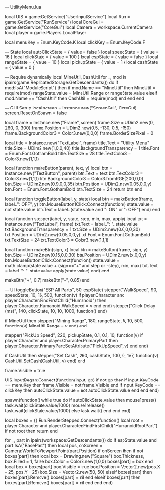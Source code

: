 -- UtilityMenu.lua

local UIS         = game:GetService("UserInputService")
local Run         = game:GetService("RunService")
local CoreGui     = game:GetService("CoreGui")
local Camera      = workspace.CurrentCamera
local player      = game.Players.LocalPlayer

local menuKey     = Enum.KeyCode.K
local clickKey    = Enum.KeyCode.F

-- State
local autoClickState = { value = false }
local speedState     = { value = 16 }
local clickState     = { value = 100 }
local espState       = { value = false }
local rangeState     = { value = 10 }
local pickupState    = { value = 1 }
local cashState      = { value = 0 }

-- Require dynamically
local MineUtil, CashUtil
for _, mod in ipairs(game.ReplicatedStorage:GetDescendants()) do
    if mod:IsA("ModuleScript") then
        if mod.Name == "MineUtil" then
            MineUtil = require(mod)
            rangeState.value = MineUtil.Range or rangeState.value
        elseif mod.Name == "CashUtil" then
            CashUtil = require(mod)
        end
    end
end

-- GUI Setup
local screen = Instance.new("ScreenGui", CoreGui)
screen.ResetOnSpawn = false

local frame = Instance.new("Frame", screen)
frame.Size = UDim2.new(0, 260, 0, 300)
frame.Position = UDim2.new(0.5, -130, 0.5, -150)
frame.BackgroundColor3 = Color3.new(0,0,0)
frame.BorderSizePixel = 0

local title = Instance.new("TextLabel", frame)
title.Text = "Utility Menu"
title.Size = UDim2.new(1,0,0,40)
title.BackgroundTransparency = 1
title.Font = Enum.Font.GothamBold
title.TextSize = 28
title.TextColor3 = Color3.new(1,1,1)

local function makeButton(parent, text, y)
    local btn = Instance.new("TextButton", parent)
    btn.Text = text
    btn.TextColor3 = Color3.new(1,1,1)
    btn.BackgroundColor3 = Color3.fromRGB(200,0,0)
    btn.Size = UDim2.new(0.9,0,0,35)
    btn.Position = UDim2.new(0.05,0,0,y)
    btn.Font = Enum.Font.GothamBold
    btn.TextSize = 24
    return btn
end

local function toggleButton(label, y, state)
    local btn = makeButton(frame, label..": OFF", y)
    btn.MouseButton1Click:Connect(function()
        state.value = not state.value
        btn.Text = label..(state.value and ": ON" or ": OFF")
    end)
end

local function stepper(label, y, state, step, min, max, apply)
    local txt = Instance.new("TextLabel", frame)
    txt.Text = label..": "..state.value
    txt.BackgroundTransparency = 1
    txt.Size = UDim2.new(0.6,0,0,30)
    txt.Position = UDim2.new(0.05,0,0,y)
    txt.Font = Enum.Font.GothamBold
    txt.TextSize = 24
    txt.TextColor3 = Color3.new(1,1,1)

local function makeBtn(sign, x)
        local btn = makeButton(frame, sign, y)
        btn.Size = UDim2.new(0.15,0,0,30)
        btn.Position = UDim2.new(x,0,0,y)
        btn.MouseButton1Click:Connect(function()
            state.value = math.clamp(state.value + (sign=="+" and step or -step), min, max)
            txt.Text = label..": "..state.value
            apply(state.value)
        end)
    end

makeBtn("+", 0.7)
makeBtn("-", 0.85)
end

-- UI
toggleButton("ESP All Parts", 50, espState)
stepper("WalkSpeed", 90, speedState, 10, 16, 500, function(v)
    if player.Character and player.Character:FindFirstChild("Humanoid") then
        player.Character.Humanoid.WalkSpeed = v
    end
end)
stepper("Click Delay (ms)", 140, clickState, 10, 10, 1000, function() end)

if MineUtil then
    stepper("Mining Range", 180, rangeState, 5, 10, 500, function(v)
        MineUtil.Range = v
    end)
end

stepper("PickUp Speed", 220, pickupState, 0.1, 0.1, 10, function(v)
    if player.Character and player.Character.PrimaryPart then
        player.Character.PrimaryPart:SetAttribute("PickUpSpeed", v)
    end
end)

if CashUtil then
    stepper("Set Cash", 260, cashState, 100, 0, 1e7, function(v)
        CashUtil.SetCash(CashUtil, v)
    end)
end

frame.Visible = true

UIS.InputBegan:Connect(function(input, gp)
    if not gp then
        if input.KeyCode == menuKey then frame.Visible = not frame.Visible end
        if input.KeyCode == clickKey then autoClickState.value = not autoClickState.value end
    end
end)

spawn(function()
    while true do
        if autoClickState.value then
            mouse1press()
            task.wait(clickState.value/1000)
            mouse1release()
            task.wait(clickState.value/1000)
        else
            task.wait()
        end
    end
end)

local boxes = {}
Run.RenderStepped:Connect(function()
    local root = player.Character and player.Character:FindFirstChild("HumanoidRootPart")
    if not root then return end

for _, part in ipairs(workspace:GetDescendants()) do
        if espState.value and part:IsA("BasePart") then
            local pos, onScreen = Camera:WorldToViewportPoint(part.Position)
            if onScreen then
                if not boxes[part] then
                    local box = Drawing.new("Square")
                    box.Thickness, box.Filled = 1, false
                    box.Color = Color3.new(1,0,0)
                    boxes[part] = box
                end
                local box = boxes[part]
                box.Visible = true
                box.Position = Vector2.new(pos.X - 25, pos.Y - 25)
                box.Size = Vector2.new(50, 50)
            elseif boxes[part] then
                boxes[part]:Remove()
                boxes[part] = nil
            end
        elseif boxes[part] then
            boxes[part]:Remove()
            boxes[part] = nil
        end
    end
end)
